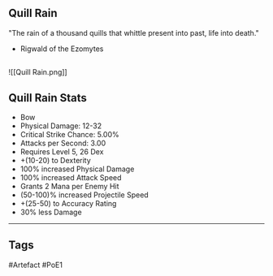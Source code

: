 ## Quill Rain
"The rain of a thousand quills that whittle
present into past, life into death."
- Rigwald of the Ezomytes
##
![[Quill Rain.png]]
## Quill Rain Stats
- Bow
- Physical Damage: 12-32
- Critical Strike Chance: 5.00%
- Attacks per Second: 3.00
- Requires Level 5, 26 Dex
- +(10-20) to Dexterity
- 100% increased Physical Damage
- 100% increased Attack Speed
- Grants 2 Mana per Enemy Hit
- (50-100)% increased Projectile Speed
- +(25-50) to Accuracy Rating
- 30% less Damage


---
## Tags
#Artefact
#PoE1